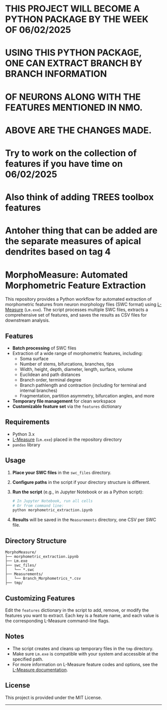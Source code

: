 # THIS PROJECT WILL BECOME A PYTHON PACKAGE BY THE WEEK OF 06/02/2025
# USING THIS PYTHON PACKAGE, ONE CAN EXTRACT BRANCH BY BRANCH INFORMATION 
# OF NEURONS ALONG WITH THE FEATURES MENTIONED IN NMO. 

# ABOVE ARE THE CHANGES MADE. 

# Try to work on the collection of features if you have time on 06/02/2025
# Also think of adding TREES toolbox features
# Antoher thing that can be added are the separate measures of apical dendrites based on tag 4

# MorphoMeasure: Automated Morphometric Feature Extraction

This repository provides a Python workflow for automated extraction of morphometric features from neuron morphology files (SWC format) using [L-Measure](http://cng.gmu.edu:8080/Lm/help/index.htm) (`Lm.exe`). The script processes multiple SWC files, extracts a comprehensive set of features, and saves the results as CSV files for downstream analysis.

## Features

- **Batch processing** of SWC files
- Extraction of a wide range of morphometric features, including:
  - Soma surface
  - Number of stems, bifurcations, branches, tips
  - Width, height, depth, diameter, length, surface, volume
  - Euclidean and path distances
  - Branch order, terminal degree
  - Branch pathlength and contraction (including for terminal and internal branches)
  - Fragmentation, partition asymmetry, bifurcation angles, and more
- **Temporary file management** for clean workspace
- **Customizable feature set** via the `features` dictionary

## Requirements

- Python 3.x
- [L-Measure](http://cng.gmu.edu:8080/Lm/help/index.htm) (`Lm.exe`) placed in the repository directory
- `pandas` library

## Usage

1. **Place your SWC files** in the `swc_files` directory.
2. **Configure paths** in the script if your directory structure is different.
3. **Run the script** (e.g., in Jupyter Notebook or as a Python script):

   ```python
   # In Jupyter Notebook, run all cells
   # Or from command line:
   python morphometric_extraction.ipynb
   ```

4. **Results** will be saved in the `Measurements` directory, one CSV per SWC file.

## Directory Structure

```
MorphoMeasure/
├── morphometric_extraction.ipynb
├── Lm.exe
├── swc_files/
│   └── *.swc
├── Measurements/
│   └── Branch_Morphometrics_*.csv
├── tmp/
```

## Customizing Features

Edit the `features` dictionary in the script to add, remove, or modify the features you want to extract. Each key is a feature name, and each value is the corresponding L-Measure command-line flags.

## Notes

- The script creates and cleans up temporary files in the `tmp` directory.
- Make sure `Lm.exe` is compatible with your system and accessible at the specified path.
- For more information on L-Measure feature codes and options, see the [L-Measure documentation](http://cng.gmu.edu:8080/Lm/help/index.htm).

## License

This project is provided under the MIT License.

---